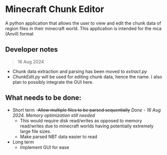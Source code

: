 ﻿# Minecraft Chunk Editor

A python application that allows the user to view and edit the chunk data of region files in their minecraft world. This application is intended for the mca (Anvil) format

## Developer notes
> 16 Aug 2024
- Chunk data extraction and parsing has been moved to *extract.py*
- *ChunkEdit.py* will be used for editing chunk data, hence the name. I also plan to possibly integrate the GUI here.

## **What needs to be done:**
- Short term
  -~~Allow multiple files to be parsed sequentially~~ *Done - 16 Aug 2024. Memory optimization still needed*
    - This would require disk read/writes as opposed to memory read/writes due to minecraft worlds having potentially extremely large file sizes.
  - Make parsed NBT data easier to read
- Long term
  - Implement GUI for ease
